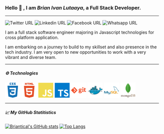 ### Hello 👋 , I am *Brian Ivan Lutaaya*, a Full Stack Developer.

----

![Twitter URL](https://img.shields.io/twitter/url?label=%40briantical&url=https%3A%2F%2Ftwitter.com%2Fbriantical) 
![Linkedin URL](https://img.shields.io/badge/%40lutaayabrianivan--blue?style=social&logo=linkedin)
![Facebook URL](https://img.shields.io/badge/%40lutaayabrianivan--blue?style=social&logo=facebook)
![Whatsapp URL](https://img.shields.io/badge/briantical--blue?style=social&logo=whatsapp)


I am a full stack software engineer majoring in Javascript technologies for cross platform application. 

I am embarking on a journey to build to my skillset and also presence in the tech industry. I am very open to new opportunities to work with a very vibrant and diverse team.

----

##### ⚙️  Technologies

<img src="https://github.com/devicons/devicon/blob/master/icons/css3/css3-plain-wordmark.svg" alt="CSS" width="50" height="50"/>  <img src="https://github.com/devicons/devicon/blob/master/icons/html5/html5-plain-wordmark.svg" alt="HTML5" width="50" height="50"/>  <img src="https://github.com/devicons/devicon/blob/master/icons/javascript/javascript-plain.svg" alt="JavaScript" width="50" height="50"/>  <img src="https://github.com/devicons/devicon/blob/master/icons/typescript/typescript-original.svg" alt="TypeScript" width="50" height="50"/> <img src="https://github.com/devicons/devicon/blob/master/icons/git/git-plain-wordmark.svg" alt="Git" width="50" height="50"/>  <img src="https://github.com/devicons/devicon/blob/master/icons/docker/docker-original.svg" alt="Docker" width="50" height="50"/> <img src="https://github.com/devicons/devicon/blob/master/icons/mysql/mysql-original-wordmark.svg" alt="MySQL" width="50" height="50"/> <img src="https://github.com/devicons/devicon/blob/master/icons/mongodb/mongodb-original-wordmark.svg" alt="MongoDB" width="50" height="50"/>

----

##### 📈 My GitHub Statitistics

[![Briantical's GitHub stats](https://github-readme-stats.vercel.app/api?username=briantical&show_icons=true&theme=merko&count_private=true)](https://github.com/anuraghazra/github-readme-stats) [![Top Langs](https://github-readme-stats.vercel.app/api/top-langs/?username=briantical&layout=compact&theme=merko&langs_count=8&count_private=true)](https://github.com/anuraghazra/github-readme-stats)
